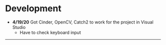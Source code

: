 # Development

 - **4/19/20** Got Cinder, OpenCV, Catch2 to work for the project in Visual Studio
   - Have to check keyboard input

---
